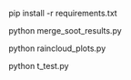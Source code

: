 pip install -r requirements.txt

python merge_soot_results.py

python raincloud_plots.py

python t_test.py
